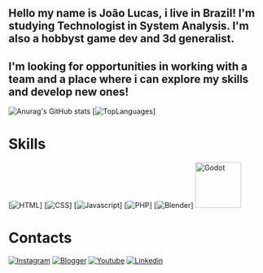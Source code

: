 ## Hello my name is João Lucas, i live in Brazil! I'm studying Technologist in System Analysis. I'm also a hobbyst game dev and 3d generalist. 

## I'm looking for opportunities in working with a team and a place where i can explore my skills and develop new ones! 

![Anurag's GitHub stats](https://github-readme-stats.vercel.app/api?username=lucneSun&show_icons=true&theme=transparent)
[![TopLanguages](https://github-readme-stats.vercel.app/api/top-langs/?username=LucneSun&theme=blue-green)]

# Skills
[![HTML](https://img.shields.io/badge/HTML-239120?style=for-the-badge&logo=html5&logoColor=white)]
[![CSS](https://img.shields.io/badge/CSS-239120?&style=for-the-badge&logo=css3&logoColor=white)]
[![Javascript](https://img.shields.io/badge/JavaScript-F7DF1E?style=for-the-badge&logo=javascript&logoColor=black)]
[![PHP](https://img.shields.io/badge/PHP-777BB4?style=for-the-badge&logo=php&logoColor=white)]
[![Blender](https://img.shields.io/badge/blender-%23F5792A.svg?style=for-the-badge&logo=blender&logoColor=white)]
<img src="https://cdn.icon-icons.com/icons2/2530/PNG/512/godot_button_icon_151956.png" width="90px" alt="Godot">


# Contacts
[![Instagram](https://img.shields.io/badge/Instagram-E4405F?style=for-the-badge&logo=instagram&logoColor=white)](https://www.instagram.com/lucne41/)
[![Blogger](https://img.shields.io/badge/Blogger-FF5722?style=for-the-badge&logo=blogger&logoColor=white)](https://lucnesun.blogspot.com/)
[![Youtube](https://img.shields.io/badge/YouTube-FF0000?style=for-the-badge&logo=youtube&logoColor=white)](https://youtube.com/@lucneSun117?si=gV7NEZenKYt-72Uw)
[![Linkedin](https://img.shields.io/badge/LinkedIn-0077B5?style=for-the-badge&logo=linkedin&logoColor=white)](https://www.linkedin.com/in/jo%C3%A3o-lucas-de-ara%C3%BAjo-silva-lucnesunn/?utm_source=share&utm_campaign=share_via&utm_content=profile&utm_medium=android_app)

